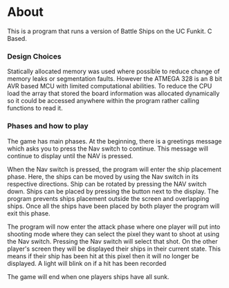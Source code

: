 # About

This is a program that runs a version of Battle Ships on the UC Funkit. C Based.

### Design Choices
Statically allocated memory was used where possible to reduce change of memory leaks or segmentation faults. However the ATMEGA 328 is an 8 bit AVR based MCU with limited computational abilities. To reduce the CPU load the array that stored the board information was allocated dynamically so it could be accessed anywhere within the program rather calling functions to read it.


### Phases and how to play
The game has main phases. At the beginning, there is a greetings message which asks you to press the Nav switch to continue. This message will continue to display until the NAV is pressed.

When the Nav switch is pressed, the program will enter the ship placement phase. Here, the ships can be moved by using the Nav switch in its respective directions. Ship can be rotated by pressing the NAV switch down. Ships can be placed by pressing the button next to the display. The program prevents ships placement outside the screen and overlapping ships. Once all the ships have been placed by both player the program will exit this phase.

The program will now enter the attack phase where one player will put into shooting mode where they can select the pixel they want to shoot at using the Nav switch. Pressing the Nav switch will select that shot. On the other player's screen they will be displayed their ships in their current state. This means if their ship has been hit at this pixel then it will no longer be displayed. A light will blink on if a hit has been recorded

The game will end when one players ships have all sunk.